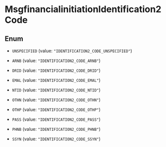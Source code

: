 

# MsgfinancialinitiationIdentification2Code

## Enum


* `UNSPECIFIED` (value: `"IDENTIFICATION2_CODE_UNSPECIFIED"`)

* `ARNB` (value: `"IDENTIFICATION2_CODE_ARNB"`)

* `DRID` (value: `"IDENTIFICATION2_CODE_DRID"`)

* `EMAL` (value: `"IDENTIFICATION2_CODE_EMAL"`)

* `NTID` (value: `"IDENTIFICATION2_CODE_NTID"`)

* `OTHN` (value: `"IDENTIFICATION2_CODE_OTHN"`)

* `OTHP` (value: `"IDENTIFICATION2_CODE_OTHP"`)

* `PASS` (value: `"IDENTIFICATION2_CODE_PASS"`)

* `PHNB` (value: `"IDENTIFICATION2_CODE_PHNB"`)

* `SSYN` (value: `"IDENTIFICATION2_CODE_SSYN"`)



